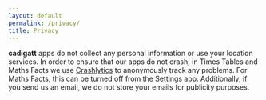 ```yaml
---
layout: default
permalink: /privacy/
title: Privacy
---
```


**cadigatt** apps do not collect any personal information or use your location services. In order to ensure that our apps do not crash, in Times Tables and Maths Facts we use [Crashlytics](http://try.crashlytics.com/terms/) to anonymously track any problems. For Maths Facts, this can be turned off from the Settings app. Additionally, if you send us an email, we do not store your emails for publicity purposes.
